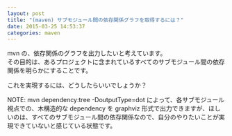 ```yaml
---
layout: post
title: "(maven) サブモジュール間の依存関係グラフを取得するには？"
date: 2015-03-25 14:53:37
categories: maven
---
```

<p>mvn の、依存関係のグラフを出力したいと考えています。<br>
その目的は、あるプロジェクトに含まれているすべてのサブモジュール間の依存関係を明らかにすることです。</p>

<p>これを実現するには、どうしたらいいでしょうか？</p>

<p>NOTE: mvn dependency:tree -DoutputType=dot によって、各サブモジュール視点での、木構造的な dependency を graphviz 形式で出力できますが、ほしいのは、すべてのサブモジュール間の依存関係なので、自分のやりたいことが実現できていないと感じている状態です。</p>
